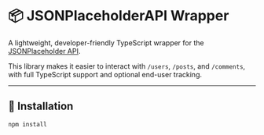 # 📦 JSONPlaceholderAPI Wrapper

A lightweight, developer-friendly TypeScript wrapper for the [JSONPlaceholder API](https://jsonplaceholder.typicode.com/).

This library makes it easier to interact with `/users`, `/posts`, and `/comments`, with full TypeScript support and optional end-user tracking.

---

## 🚀 Installation

```bash
npm install

